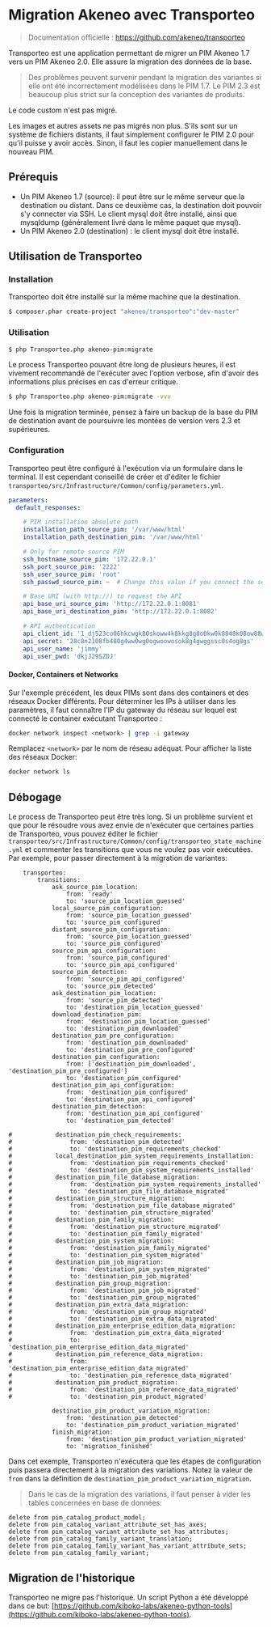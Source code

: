 # Migration Akeneo avec Transporteo

> Documentation officielle : https://github.com/akeneo/transporteo

Transporteo est une application permettant de migrer un PIM Akeneo 1.7 vers
un PIM Akeneo 2.0. Elle assure la migration des données de la base.

> Des problèmes peuvent survenir pendant la migration des variantes si elle ont
été incorrectement modélisées dans le PIM 1.7. Le PIM 2.3 est beaucoup plus strict
sur la conception des variantes de produits.

Le code custom n'est pas migré.

Les images et autres assets ne pas migrés non plus. S'ils sont sur un système de fichiers distants, il faut simplement configurer le PIM 2.0 pour qu'il puisse y avoir accès. Sinon, il faut les copier manuellement dans le nouveau PIM.

## Prérequis

* Un PIM Akeneo 1.7 (source): il peut être sur le même serveur que la destination ou distant. Dans ce deuxième cas, la destination doit pouvoir s'y connecter via SSH. Le client mysql doit être installé, ainsi que mysqldump (généralement livré dans le même paquet que mysql).
* Un PIM Akeneo 2.0 (destination) : le client mysql doit être installé.

## Utilisation de Transporteo

### Installation

Transporteo doit être installé sur la même machine que la destination.

```bash
$ composer.phar create-project "akeneo/transporteo":"dev-master"
```
### Utilisation
```bash
$ php Transporteo.php akeneo-pim:migrate
```
Le process Transporteo pouvant être long de plusieurs heures, il est vivement recommandé de l'exécuter avec l'option verbose, afin d'avoir des informations plus précises en cas d'erreur critique.
```bash
$ php Transporteo.php akeneo-pim:migrate -vvv
```
Une fois la migration terminée, pensez à faire un backup de la base du PIM de destination avant de poursuivre les montées de version vers 2.3 et supérieures.

### Configuration
Transporteo peut être configuré à l'exécution via un formulaire dans le terminal. Il est cependant conseillé de créer et d'éditer le fichier `transporteo/src/Infrastructure/Common/config/parameters.yml`.

```yaml
parameters:
  default_responses:

    # PIM installation absolute path
    installation_path_source_pim: '/var/www/html'
    installation_path_destination_pim: '/var/www/html'

    # Only for remote source PIM
    ssh_hostname_source_pim: '172.22.0.1'
    ssh_port_source_pim: '2222'
    ssh_user_source_pim: 'root'
    ssh_passwd_source_pim: ~  # Change this value if you connect the server with username and password

    # Base URI (with http://) to request the API
    api_base_uri_source_pim: 'http://172.22.0.1:8081'
    api_base_uri_destination_pim: 'http://172.22.0.1:8082'

    # API authentication
    api_client_id: '1_dj523co06hkcwgk80skoww4k8kkg8g8o0kw0k8848k08ow88w'
    api_secret: '28c8n2108fb480g4ww0wg0ogwoowosok8g4gwggssc0s4og8gs'
    api_user_name: 'jimmy'
    api_user_pwd: 'dkjJ29SZDJ'
```
#### Docker, Containers et Networks
Sur l'exemple précédent, les deux PIMs sont dans des containers et des réseaux Docker différents. Pour déterminer les IPs à utiliser dans les paramètres, il faut connaître l'IP du gateway du réseau sur lequel est connecté le container exécutant Transporteo :
```bash
docker network inspect <network> | grep -i gateway
```
Remplacez `<network>` par le nom de réseau adéquat. Pour afficher la liste des réseaux Docker:
```bash
docker network ls
```

## Débogage
Le process de Transporteo peut être très long. Si un problème survient et que pour le résoudre vous avez envie de n'exécuter que certaines parties de Transporteo, vous pouvez éditer le fichier `transporteo/src/Infrastructure/Common/config/transporteo_state_machine.yml` et commenter les transitions que vous ne voulez pas voir exécutées. Par exemple, pour passer directement à la migration de variantes:
```workflows:
    transporteo:
        transitions:
            ask_source_pim_location:
                from: 'ready'
                to: 'source_pim_location_guessed'
            local_source_pim_configuration:
                from: 'source_pim_location_guessed'
                to: 'source_pim_configured'
            distant_source_pim_configuration:
                from: 'source_pim_location_guessed'
                to: 'source_pim_configured'
            source_pim_api_configuration:
                from: 'source_pim_configured'
                to: 'source_pim_api_configured'
            source_pim_detection:
                from: 'source_pim_api_configured'
                to: 'source_pim_detected'
            ask_destination_pim_location:
                from: 'source_pim_detected'
                to: 'destination_pim_location_guessed'
            download_destination_pim:
                from: 'destination_pim_location_guessed'
                to: 'destination_pim_downloaded'
            destination_pim_pre_configuration:
                from: 'destination_pim_downloaded'
                to: 'destination_pim_pre_configured'
            destination_pim_configuration:
                from: ['destination_pim_downloaded', 'destination_pim_pre_configured']
                to: 'destination_pim_configured'
            destination_pim_api_configuration:
                from: 'destination_pim_configured'
                to: 'destination_pim_api_configured'
            destination_pim_detection:
                from: 'destination_pim_api_configured'
                to: 'destination_pim_detected'

#            destination_pim_check_requirements:
#                from: 'destination_pim_detected'
#                to: 'destination_pim_requirements_checked'
#            local_destination_pim_system_requirements_installation:
#                from: 'destination_pim_requirements_checked'
#                to: 'destination_pim_system_requirements_installed'
#            destination_pim_file_database_migration:
#                from: 'destination_pim_system_requirements_installed'
#                to: 'destination_pim_file_database_migrated'
#            destination_pim_structure_migration:
#                from: 'destination_pim_file_database_migrated'
#                to: 'destination_pim_structure_migrated'
#            destination_pim_family_migration:
#                from: 'destination_pim_structure_migrated'
#                to: 'destination_pim_family_migrated'
#            destination_pim_system_migration:
#                from: 'destination_pim_family_migrated'
#                to: 'destination_pim_system_migrated'
#            destination_pim_job_migration:
#                from: 'destination_pim_system_migrated'
#                to: 'destination_pim_job_migrated'
#            destination_pim_group_migration:
#                from: 'destination_pim_job_migrated'
#                to: 'destination_pim_group_migrated'
#            destination_pim_extra_data_migration:
#                from: 'destination_pim_group_migrated'
#                to: 'destination_pim_extra_data_migrated'
#            destination_pim_enterprise_edition_data_migration:
#                from: 'destination_pim_extra_data_migrated'
#                to: 'destination_pim_enterprise_edition_data_migrated'
#            destination_pim_reference_data_migration:
#                from: 'destination_pim_enterprise_edition_data_migrated'
#                to: 'destination_pim_reference_data_migrated'
#            destination_pim_product_migration:
#                from: 'destination_pim_reference_data_migrated'
#                to: 'destination_pim_product_migrated'

            destination_pim_product_variation_migration:
                from: 'destination_pim_detected'
                to: 'destination_pim_product_variation_migrated'
            finish_migration:
                from: 'destination_pim_product_variation_migrated'
                to: 'migration_finished'
```
Dans cet exemple, Transporteo n'exécutera que les étapes de configuration puis passera directement à la migration des variations. Notez la valeur de `from` dans la définition de `destination_pim_product_variation_migration`.

> Dans le cas de la migration des variations, il faut penser à vider les tables concernées en base de données:
```mysql
delete from pim_catalog_product_model;
delete from pim_catalog_variant_attribute_set_has_axes;
delete from pim_catalog_variant_attribute_set_has_attributes;
delete from pim_catalog_family_variant_translation;
delete from pim_catalog_family_variant_has_variant_attribute_sets;
delete from pim_catalog_family_variant;
```
## Migration de l'historique
Transporteo ne migre pas l'historique. Un script Python a été développé dans ce but: [https://github.com/kiboko-labs/akeneo-python-tools](https://github.com/kiboko-labs/akeneo-python-tools).
